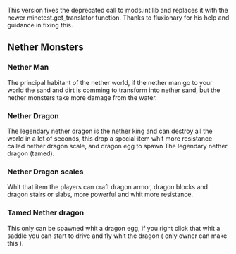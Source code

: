 This version fixes the deprecated call to mods.intllib and replaces it with the newer minetest.get_translator function. Thanks to fluxionary for his help and guidance in fixing this. 

## Nether Monsters

### Nether Man

The principal habitant of the nether world, if the nether man go to your world the sand and dirt is comming to transform into nether sand, but the nether monsters take more damage from the water.

### Nether Dragon

The legendary nether dragon is the nether king and can destroy all the world in a lot of seconds, this drop a special item whit more resistance called nether dragon scale, and dragon egg to spawn The legendary nether dragon (tamed).

### Nether Dragon scales

Whit that item the players can craft dragon armor, dragon blocks and dragon stairs or slabs, more powerful and whit more resistance.

### Tamed Nether dragon

This only can be spawned whit a dragon egg, if you right click that whit a saddle you can start to drive and fly whit the dragon ( only owner can make this ).
